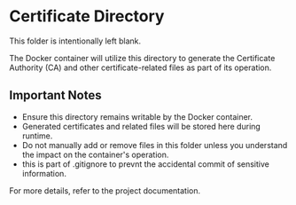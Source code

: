 # Certificate Directory

This folder is intentionally left blank.

The Docker container will utilize this directory to generate the Certificate Authority (CA) and other certificate-related files as part of its operation.

## Important Notes

- Ensure this directory remains writable by the Docker container.
- Generated certificates and related files will be stored here during runtime.
- Do not manually add or remove files in this folder unless you understand the impact on the container's operation.
- this is part of .gitignore to prevnt the accidental commit of sensitive information.

For more details, refer to the project documentation.
